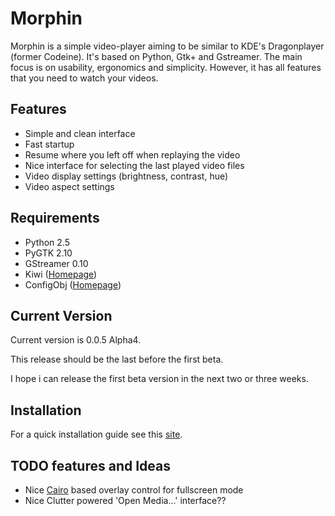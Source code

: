 # Morphin #

Morphin is a simple video-player aiming to be similar to KDE's Dragonplayer (former Codeine). It's based on Python, Gtk+ and Gstreamer. The main focus is on usability, ergonomics and simplicity. However, it has all features that you need to watch your videos.


## Features ##
  * Simple and clean interface
  * Fast startup
  * Resume where you left off when replaying the video
  * Nice interface for selecting the last played video files
  * Video display settings (brightness, contrast, hue)
  * Video aspect settings


## Requirements ##
  * Python 2.5
  * PyGTK 2.10
  * GStreamer 0.10
  * Kiwi ([Homepage](http://www.async.com.br/projects/kiwi/))
  * ConfigObj ([Homepage](http://sourceforge.net/projects/configobj))


## Current Version ##
Current version is 0.0.5 Alpha4.

This release should be the last before the first beta.

I hope i can release the first beta version in the next two or three weeks.


## Installation ##
For a quick installation guide see this [site](Installation_Instructions.md).


## TODO features and Ideas ##
  * Nice [Cairo](http://cairographics.org/) based overlay control for fullscreen mode
  * Nice Clutter powered 'Open Media...' interface??